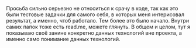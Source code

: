 Просьба сильно серьезно не относиться к срачу в коде, так как это были тестовые задачки для самого себя, в которых меня интерисовал результат, а именно, чтоб работало.
Тем более это было начало.
Внутри самих папок тоже есть read.me, можете глянуть.
В общем и целом, тут я показываю своё занине конкретно данных технологий вне проекта, а именно само понимание данных технологий.

